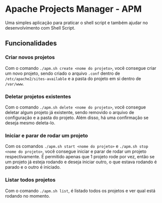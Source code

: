 # Apache Projects Manager - APM

Uma simples aplicação para praticar o shell script e também ajudar no desenvolvimento com Shell Script.

## Funcionalidades

### Criar novos projetos

Com o comando `./apm.sh create <nome do projeto>`, você consegue criar um novo projeto, sendo criado o arquivo `.conf` dentro de `/etc/apache2/sites-available` e a pasta do projeto em si dentro de `/var/www`.

### Deletar projetos existentes

Com o comando `./apm.sh delete <nome do projeto>`, você consegue deletar algum projeto já existente, sendo removido o arquivo de configuração e a pasta do projeto. Além disso, há uma confirmação se deseja mesmo deleta-lo.

### Iniciar e parar de rodar um projeto

Com os comandos `./apm.sh start <nome do projeto>` e `./apm.sh stop <nome do projeto>`, você consegue iniciar e parar de rodar um projeto respectivamente. É permitido apenas que 1 projeto rode por vez, então se um projeto já esteja rodando e deseja iniciar outro, o que estava rodando é parado e o outro é iniciado.

### Listar todos projetos

Com o comando `./apm.sh list`, é listado todos os projetos e ver qual está rodando no momento.